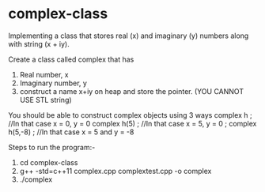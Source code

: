 # complex-class
Implementing a class that stores real (x) and imaginary (y) numbers along with string (x + iy).

Create a class called complex that has 
1. Real number, x
2. Imaginary number, y
3. construct a name x+iy on heap and store the pointer. (YOU CANNOT USE STL string)

You should be able to construct complex objects using 3 ways
complex h ; //In that case x = 0, y = 0
complex h(5) ; //In that case x = 5, y = 0 ;
complex h(5,-8) ; //In that case x = 5 and y = -8

Steps to run the program:-
1. cd complex-class
2. g++ -std=c++11 complex.cpp complextest.cpp -o complex
3. ./complex
